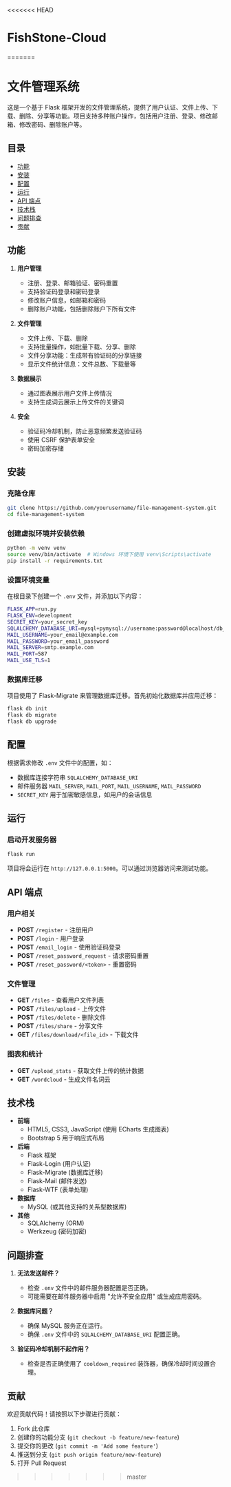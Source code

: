 <<<<<<< HEAD
# FishStone-Cloud
=======
# 文件管理系统

这是一个基于 Flask 框架开发的文件管理系统，提供了用户认证、文件上传、下载、删除、分享等功能。项目支持多种账户操作，包括用户注册、登录、修改邮箱、修改密码、删除账户等。

## 目录
- [功能](#功能)
- [安装](#安装)
- [配置](#配置)
- [运行](#运行)
- [API 端点](#api-端点)
- [技术栈](#技术栈)
- [问题排查](#问题排查)
- [贡献](#贡献)

## 功能

1. **用户管理**
   - 注册、登录、邮箱验证、密码重置
   - 支持验证码登录和密码登录
   - 修改账户信息，如邮箱和密码
   - 删除账户功能，包括删除账户下所有文件

2. **文件管理**
   - 文件上传、下载、删除
   - 支持批量操作，如批量下载、分享、删除
   - 文件分享功能：生成带有验证码的分享链接
   - 显示文件统计信息：文件总数、下载量等

3. **数据展示**
   - 通过图表展示用户文件上传情况
   - 支持生成词云展示上传文件的关键词

4. **安全**
   - 验证码冷却机制，防止恶意频繁发送验证码
   - 使用 CSRF 保护表单安全
   - 密码加密存储

## 安装

### 克隆仓库
```bash
git clone https://github.com/yourusername/file-management-system.git
cd file-management-system
```

### 创建虚拟环境并安装依赖
```bash
python -m venv venv
source venv/bin/activate  # Windows 环境下使用 venv\Scripts\activate
pip install -r requirements.txt
```

### 设置环境变量
在根目录下创建一个 `.env` 文件，并添加以下内容：

```bash
FLASK_APP=run.py
FLASK_ENV=development
SECRET_KEY=your_secret_key
SQLALCHEMY_DATABASE_URI=mysql+pymysql://username:password@localhost/db_name
MAIL_USERNAME=your_email@example.com
MAIL_PASSWORD=your_email_password
MAIL_SERVER=smtp.example.com
MAIL_PORT=587
MAIL_USE_TLS=1
```

### 数据库迁移
项目使用了 Flask-Migrate 来管理数据库迁移。首先初始化数据库并应用迁移：

```bash
flask db init
flask db migrate
flask db upgrade
```

## 配置

根据需求修改 `.env` 文件中的配置，如：
- 数据库连接字符串 `SQLALCHEMY_DATABASE_URI`
- 邮件服务器 `MAIL_SERVER`, `MAIL_PORT`, `MAIL_USERNAME`, `MAIL_PASSWORD`
- `SECRET_KEY` 用于加密敏感信息，如用户的会话信息

## 运行

### 启动开发服务器
```bash
flask run
```

项目将会运行在 `http://127.0.0.1:5000`。可以通过浏览器访问来测试功能。

## API 端点

### 用户相关
- **POST** `/register` - 注册用户
- **POST** `/login` - 用户登录
- **POST** `/email_login` - 使用验证码登录
- **POST** `/reset_password_request` - 请求密码重置
- **POST** `/reset_password/<token>` - 重置密码

### 文件管理
- **GET** `/files` - 查看用户文件列表
- **POST** `/files/upload` - 上传文件
- **POST** `/files/delete` - 删除文件
- **POST** `/files/share` - 分享文件
- **GET** `/files/download/<file_id>` - 下载文件

### 图表和统计
- **GET** `/upload_stats` - 获取文件上传的统计数据
- **GET** `/wordcloud` - 生成文件名词云

## 技术栈

- **前端**
  - HTML5, CSS3, JavaScript (使用 ECharts 生成图表)
  - Bootstrap 5 用于响应式布局
- **后端**
  - Flask 框架
  - Flask-Login (用户认证)
  - Flask-Migrate (数据库迁移)
  - Flask-Mail (邮件发送)
  - Flask-WTF (表单处理)
- **数据库**
  - MySQL (或其他支持的关系型数据库)
- **其他**
  - SQLAlchemy (ORM)
  - Werkzeug (密码加密)

## 问题排查

1. **无法发送邮件？**
   - 检查 `.env` 文件中的邮件服务器配置是否正确。
   - 可能需要在邮件服务器中启用 "允许不安全应用" 或生成应用密码。

2. **数据库问题？**
   - 确保 MySQL 服务正在运行。
   - 确保 `.env` 文件中的 `SQLALCHEMY_DATABASE_URI` 配置正确。

3. **验证码冷却机制不起作用？**
   - 检查是否正确使用了 `cooldown_required` 装饰器，确保冷却时间设置合理。

## 贡献

欢迎贡献代码！请按照以下步骤进行贡献：

1. Fork 此仓库
2. 创建你的功能分支 (`git checkout -b feature/new-feature`)
3. 提交你的更改 (`git commit -m 'Add some feature'`)
4. 推送到分支 (`git push origin feature/new-feature`)
5. 打开 Pull Request

>>>>>>> master
